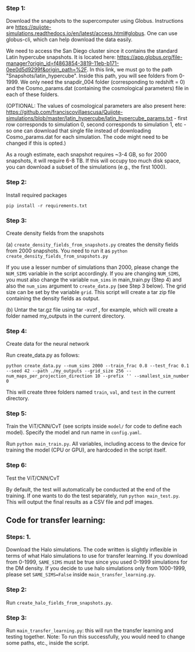 ### Step 1: 
Download the snapshots to the supercomputer using Globus. Instructions are https://quijote-simulations.readthedocs.io/en/latest/access.html#globus. One can use globus-cli, which can help download the data easily.

We need to access the San Diego cluster since it contains the standard Latin hypercube snapshots. It is located here: https://app.globus.org/file-manager?origin_id=f4863854-3819-11eb-b171-0ee0d5d9299f&origin_path=%2F. In this link, we must go to the path "Snapshots/latin_hypercube". Inside this path, you will see folders from 0-1999. We only need the snapdir_004 folder (corresponding to redshift = 0) and the Cosmo_params.dat (containing the cosmological parameters) file in each of these folders.

(OPTIONAL: The values of cosmological parameters are also present here: https://github.com/franciscovillaescusa/Quijote-simulations/blob/master/latin_hypercube/latin_hypercube_params.txt - first row corresponds to simulation 0, second corresponds to simulation 1, etc - so one can download that single file instead of downloading Cosmo_params.dat for each simulation. The code might need to be changed if this is opted.)

As a rough estimate, each snapshot requires ~3-4 GB, so for 2000 snapshots, it will require 6-8 TB. If this will occupy too much disk space, you can download a subset of the simulations (e.g., the first 1000).

### Step 2: 
Install required packages

```
pip install -r requirements.txt
```

### Step 3: 
Create density fields from the snapshots

(a) `create_density_fields_from_snapshots.py` creates the density fields from 2000 snapshots. You need to run it as `python create_density_fields_from_snapshots.py`

If you use a lesser number of simulations than 2000, please change the `NUM_SIMS` variable in the script accordingly. If you are changing `NUM_SIMS`, you must also change the variable `num_sims` in main_train.py (Step 4) and also the `num_sims` argument to `create_data.py` (see Step 3 below). The grid size can be set by the variable `grid`. This script will create a tar zip file containing the density fields as output.

(b) Untar the tar.gz file using tar -xvzf <tar-zip-file>, for example, which will create a folder named my_outputs in the current directory.

### Step 4: 
Create data for the neural network

Run create_data.py as follows:

```
python create_data.py --num_sims 2000 --train_frac 0.8 --test_frac 0.1 --seed 42 --path ./my_outputs --grid_size 256 --num_maps_per_projection_direction 10 --prefix '' --smallest_sim_number 0
```

This will create three folders named `train`, `val`, and `test` in the current directory.

### Step 5: 
Train the ViT/CNN/CvT (see scripts inside `model/` for code to define each model). Specify the model and run name in `config.yaml`.

Run `python main_train.py`. All variables, including access to the device for training the model (CPU or GPU), are hardcoded in the script itself.

### Step 6: 
Test the ViT/CNN/CvT

By default, the test will automatically be conducted at the end of the training. If one wants to do the test separately, run `python main_test.py`. This will output the final results as a CSV file and pdf images.


## Code for transfer learning:

### Steps: 1. 
Download the Halo simulations. The code written is slightly inflexible in terms of what Halo simulations to use for transfer learning. 
If you download from 0-1999, `SAME_SIMS` must be true since you used 0-1999 simulations for the DM density. If you decide to use halo simulations only from 1000-1999, please set `SAME_SIMS=False` inside `main_transfer_learning.py`.

### Step 2:
Run `create_halo_fields_from_snapshots.py`.

### Step 3: 
Run `main_transfer_learning.py`: this will run the transfer learning and testing together. Note: To run this successfully, you would need to change some paths, etc., inside the script.